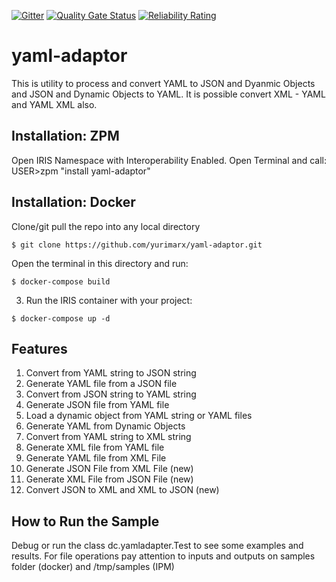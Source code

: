  [![Gitter](https://img.shields.io/badge/Available%20on-Intersystems%20Open%20Exchange-00b2a9.svg)](https://openexchange.intersystems.com/package/yaml-adaptor)
 [![Quality Gate Status](https://community.objectscriptquality.com/api/project_badges/measure?project=intersystems_iris_community%2Fyaml-adaptor&metric=alert_status)](https://community.objectscriptquality.com/dashboard?id=intersystems_iris_community%2Fyaml-adaptor)
 [![Reliability Rating](https://community.objectscriptquality.com/api/project_badges/measure?project=intersystems_iris_community%2Fyaml-adaptor&metric=reliability_rating)](https://community.objectscriptquality.com/dashboard?id=intersystems_iris_community%2Fyaml-adaptor)
# yaml-adaptor
This is utility to process and convert YAML to JSON and Dyanmic Objects and JSON and Dynamic Objects to YAML. It is possible convert XML - YAML and YAML XML also.

## Installation: ZPM

Open IRIS Namespace with Interoperability Enabled.
Open Terminal and call:
USER>zpm "install yaml-adaptor"

## Installation: Docker
Clone/git pull the repo into any local directory

```
$ git clone https://github.com/yurimarx/yaml-adaptor.git
```

Open the terminal in this directory and run:

```
$ docker-compose build
```

3. Run the IRIS container with your project:

```
$ docker-compose up -d
```

## Features

1. Convert from YAML string to JSON string
2. Generate YAML file from a JSON file
3. Convert from JSON string to YAML string
4. Generate JSON file from YAML file
5. Load a dynamic object from YAML string or YAML files
6. Generate YAML from Dynamic Objects
7. Convert from YAML string to XML string
8. Generate XML file from YAML file
9. Generate YAML file from XML File
10. Generate JSON File from XML File (new)
11. Generate XML File from JSON File (new)
12. Convert JSON to XML and XML to JSON (new)

## How to Run the Sample

Debug or run the class dc.yamladapter.Test to see some examples and results. For file operations pay attention to inputs and outputs on samples folder (docker) and /tmp/samples (IPM)